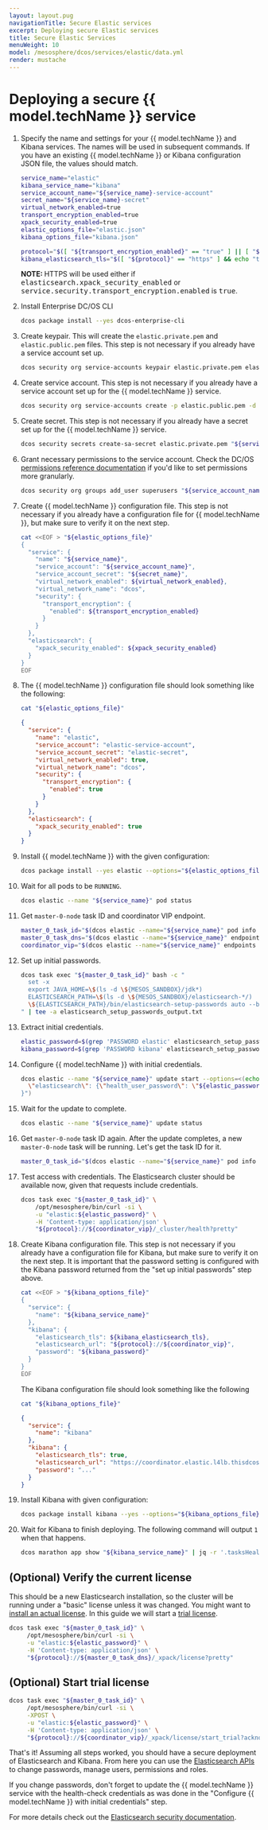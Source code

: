 ```yaml
---
layout: layout.pug
navigationTitle: Secure Elastic services    
excerpt: Deploying secure Elastic services
title: Secure Elastic Services
menuWeight: 10
model: /mesosphere/dcos/services/elastic/data.yml
render: mustache
---
```


# Deploying a secure {{ model.techName }} service

1. Specify the name and settings for your {{ model.techName }} and Kibana services. The names will be used in subsequent commands. If you have an existing {{ model.techName }} or Kibana configuration JSON file, the values should match.

    ```bash
    service_name="elastic"
    kibana_service_name="kibana"
    service_account_name="${service_name}-service-account"
    secret_name="${service_name}-secret"
    virtual_network_enabled=true
    transport_encryption_enabled=true
    xpack_security_enabled=true
    elastic_options_file="elastic.json"
    kibana_options_file="kibana.json"
    ```

    ```bash
    protocol="$([ "${transport_encryption_enabled}" == "true" ] || [ "${xpack_security_enabled}" == "true" ] && echo "https" || echo "http")"
    kibana_elasticsearch_tls="$([ "${protocol}" == "https" ] && echo "true" || echo "false")"
    ```
    <p class="message--note"><strong>NOTE: </strong>HTTPS will be used either if <tt>elasticsearch.xpack_security_enabled</tt> or <tt>service.security.transport_encryption.enabled</tt> is <tt>true</tt>.</p>

1. Install Enterprise DC/OS CLI

    ```bash
    dcos package install --yes dcos-enterprise-cli
    ```

1. Create keypair. This will create the `elastic.private.pem` and `elastic.public.pem` files. This step is not necessary if you already have a service account set up.

    ```bash
    dcos security org service-accounts keypair elastic.private.pem elastic.public.pem
    ```

1. Create service account. This step is not necessary if you already have a service account set up for the {{ model.techName }} service.

    ```bash
    dcos security org service-accounts create -p elastic.public.pem -d "${service_name} service account" "${service_account_name}"
    ```

1. Create secret. This step is not necessary if you already have a secret set up for the {{ model.techName }} service.

    ```bash
    dcos security secrets create-sa-secret elastic.private.pem "${service_account_name}" "${secret_name}"
    ```

1. Grant necessary permissions to the service account. Check the DC/OS [permissions reference documentation](https://docs.d2iq.com/mesosphere/dcos/1.13/security/ent/perms-reference/) if you'd like to set permissions more granularly.

    ```bash
    dcos security org groups add_user superusers "${service_account_name}"
    ```

1. Create {{ model.techName }} configuration file. This step is not necessary if you already have a configuration file for {{ model.techName }}, but make sure to verify it on the next step.

    ```bash
    cat <<EOF > "${elastic_options_file}"
    {
      "service": {
        "name": "${service_name}",
        "service_account": "${service_account_name}",
        "service_account_secret": "${secret_name}",
        "virtual_network_enabled": ${virtual_network_enabled},
        "virtual_network_name": "dcos",
        "security": {
          "transport_encryption": {
            "enabled": ${transport_encryption_enabled}
          }
        }
      },
      "elasticsearch": {
        "xpack_security_enabled": ${xpack_security_enabled}
      }
    }
    EOF
    ```

1. The {{ model.techName }} configuration file should look something like the following:

    ```bash
    cat "${elastic_options_file}"
    ```

    ```json
    {
      "service": {
        "name": "elastic",
        "service_account": "elastic-service-account",
        "service_account_secret": "elastic-secret",
        "virtual_network_enabled": true,
        "virtual_network_name": "dcos",
        "security": {
          "transport_encryption": {
            "enabled": true
          }
        }
      },
      "elasticsearch": {
        "xpack_security_enabled": true
      }
    }
    ```

1. Install {{ model.techName }} with the given configuration:

    ```bash
    dcos package install --yes elastic --options="${elastic_options_file}"
    ```

1. Wait for all pods to be `RUNNING`.

    ```bash
    dcos elastic --name "${service_name}" pod status
    ```

1. Get `master-0-node` task ID and coordinator VIP endpoint.

    ```bash
    master_0_task_id="$(dcos elastic --name="${service_name}" pod info master-0 | jq -r '.[0].info.taskId.value')"
    master_0_task_dns="$(dcos elastic --name="${service_name}" endpoints master-http | jq -r '.dns[0]')"
    coordinator_vip="$(dcos elastic --name="${service_name}" endpoints coordinator-http | jq -r '.vip')"
    ```

1. Set up initial passwords.

    ```bash
    dcos task exec "${master_0_task_id}" bash -c "
      set -x
      export JAVA_HOME=\$(ls -d \${MESOS_SANDBOX}/jdk*)
      ELASTICSEARCH_PATH=\$(ls -d \${MESOS_SANDBOX}/elasticsearch-*/)
      \${ELASTICSEARCH_PATH}/bin/elasticsearch-setup-passwords auto --batch --verbose --url ${protocol}://${master_0_task_dns}
    " | tee -a elasticsearch_setup_passwords_output.txt
    ```

1. Extract initial credentials.

    ```bash
    elastic_password=$(grep 'PASSWORD elastic' elasticsearch_setup_passwords_output.txt | awk -F' = ' '{print $2}' | tail -n1)
    kibana_password=$(grep 'PASSWORD kibana' elasticsearch_setup_passwords_output.txt | awk -F' = ' '{print $2}' | tail -n1)
    ```

1. Configure {{ model.techName }} with initial credentials.

    ```bash
    dcos elastic --name "${service_name}" update start --options=<(echo "{
      \"elasticsearch\": {\"health_user_password\": \"${elastic_password}\"}
    }")
    ```

1. Wait for the update to complete.

    ```bash
    dcos elastic --name "${service_name}" update status
    ```

1. Get `master-0-node` task ID again. After the update completes, a new `master-0-node` task will be running. Let's get the task ID for it.

    ```bash
    master_0_task_id="$(dcos elastic --name="${service_name}" pod info master-0 | jq -r '.[0].info.taskId.value')"
    ```

1. Test access with credentials. The Elasticsearch cluster should be available now, given that requests include credentials.

    ```bash
    dcos task exec "${master_0_task_id}" \
        /opt/mesosphere/bin/curl -si \
        -u "elastic:${elastic_password}" \
        -H 'Content-type: application/json' \
        "${protocol}://${coordinator_vip}/_cluster/health?pretty"
    ```

1. Create Kibana configuration file. This step is not necessary if you already have a configuration file for Kibana, but make sure to verify it on the next step. It is important that the password setting is configured with the Kibana password returned from the "set up initial passwords" step above.

    ```bash
    cat <<EOF > "${kibana_options_file}"
    {
      "service": {
        "name": "${kibana_service_name}"
      },
      "kibana": {
        "elasticsearch_tls": ${kibana_elasticsearch_tls},
        "elasticsearch_url": "${protocol}://${coordinator_vip}",
        "password": "${kibana_password}"
      }
    }
    EOF
    ```

    The Kibana configuration file should look something like the following

    ```bash
    cat "${kibana_options_file}"
    ```

    ```json
    {
      "service": {
        "name": "kibana"
      },
      "kibana": {
        "elasticsearch_tls": true,
        "elasticsearch_url": "https://coordinator.elastic.l4lb.thisdcos.directory:9200",
        "password": "..."
      }
    }
    ```

1. Install Kibana with given configuration:

    ```bash
    dcos package install kibana --yes --options="${kibana_options_file}"
    ```

1. Wait for Kibana to finish deploying. The following command will output `1` when that happens.

    ```bash
    dcos marathon app show "${kibana_service_name}" | jq -r '.tasksHealthy'
    ```

## (Optional) Verify the current license

This should be a new Elasticsearch installation, so the cluster will be running under a "basic" license unless it was changed. You might want to [install an actual license](https://www.elastic.co/guide/en/elasticsearch/reference/7.9/update-license.html). In this guide we will start a [trial license](https://www.elastic.co/guide/en/elasticsearch/reference/7.6/start-trial.html).

```bash
dcos task exec "${master_0_task_id}" \
     /opt/mesosphere/bin/curl -si \
     -u "elastic:${elastic_password}" \
     -H 'Content-type: application/json' \
     "${protocol}://${master_0_task_dns}/_xpack/license?pretty"
```

## (Optional) Start trial license

```bash
dcos task exec "${master_0_task_id}" \
     /opt/mesosphere/bin/curl -si \
     -XPOST \
     -u "elastic:${elastic_password}" \
     -H 'Content-type: application/json' \
     "${protocol}://${coordinator_vip}/_xpack/license/start_trial?acknowledge=true&pretty"
```

That's it! Assuming all steps worked, you should have a secure deployment of Elasticsearch and Kibana. From here you can use the [Elasticsearch APIs](https://www.elastic.co/guide/en/elasticsearch/reference/7.9/security-api.html) to change passwords, manage users, permissions and roles.

If you change passwords, don't forget to update the {{ model.techName }} service with the health-check credentials as was done in the "Configure {{ model.techName }} with initial credentials" step.

For more details check out the [Elasticsearch security documentation](https://www.elastic.co/guide/en/elasticsearch/reference/current/configuring-security.html).


